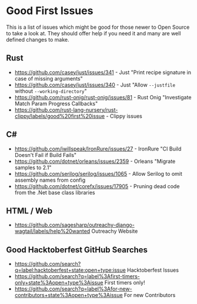 # Good First Issues

This is a list of issues which might be good for those newer to Open Source to take a look at. They should offer help if you need it and many are well defined changes to make.

## Rust
 * <https://github.com/casey/just/issues/341> - Just "Print recipe signature in case of missing arguments"
 * <https://github.com/casey/just/issues/340> - Just "Allow `--justfile` without `--working-directory`"
 * <https://github.com/rust-onig/rust-onig/issues/81> - Rust Onig "Investigate Match Param Progress Callbacks"
 * <https://github.com/rust-lang-nursery/rust-clippy/labels/good%20first%20issue> - Clippy issues

## C#

 * <https://github.com/iwillspeak/IronRure/issues/27> - IronRure "CI Build Doesn't Fail if Build Fails"
 * <https://github.com/dotnet/orleans/issues/2359>  - Orleans "Migrate samples to 2.1"
 * <https://github.com/serilog/serilog/issues/1065> - Allow Serilog to omit assembly names from config
 * <https://github.com/dotnet/corefx/issues/17905> - Pruning dead code from the .Net base class libraries

## HTML / Web

 * <https://github.com/sagesharp/outreachy-django-wagtail/labels/help%20wanted> Outreachy Website

## Good Hacktoberfest GitHub Searches

 * <https://github.com/search?q=label:hacktoberfest+state:open+type:issue> Hacktoberfest Issues
 * <https://github.com/search?q=label%3Afirst-timers-only+state%3Aopen+type%3Aissue> First timers only!
 * <https://github.com/search?q=label%3Afor-new-contributors+state%3Aopen+type%3Aissue> For new Contributors